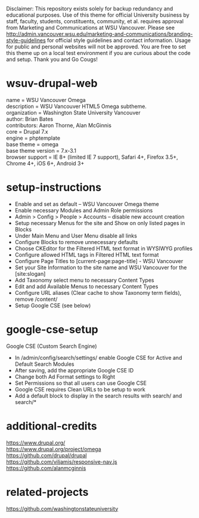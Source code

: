 Disclaimer: This repository exists solely for backup redundancy and educational purposes. Use of this theme for official University business by staff, faculty, students, constituents, community, et al. requires approval from Marketing and Communications at WSU Vancouver. Please see http://admin.vancouver.wsu.edu/marketing-and-communications/branding-style-guidelines for official style guidelines and contact information. Usage for public and personal websites will not be approved. You are free to set this theme up on a local test environment if you are curious about the code and setup. Thank you and Go Cougs!

# wsuv-drupal-web

name = WSU Vancouver Omega  
description = WSU Vancouver HTML5 Omega subtheme.  
organization = Washington State University Vancouver  
author: Brian Bates  
contributors: Aaron Thorne, Alan McGinnis  
core = Drupal 7.x  
engine = phptemplate  
base theme = omega  
base theme version = 7.x-3.1   
browser support = IE 8+ (limited IE 7 support), Safari 4+, Firefox 3.5+, Chrome 4+, iOS 6+, Android 3+

# setup-instructions

* Enable and set as default – WSU Vancouver Omega theme
* Enable necessary Modules and Admin Role permissions
* Admin > Config > People > Accounts – disable new account creation
* Setup necessary Menus for the site and Show on only listed pages in Blocks
* Under Main Menu and User Menu disable all links
* Configure Blocks to remove unnecessary defaults
* Choose CKEditor for the Filtered HTML text format in WYSIWYG profiles
* Configure allowed HTML tags in Filtered HTML text format
* Configure Page Titles to [current-page:page-title] - WSU Vancouver
* Set your Site Information to the site name and WSU Vancouver for the [site:slogan]
* Add Taxonomy select menu to necessary Content Types
* Edit and add Available Menus to necessary Content Types
* Configure URL aliases (Clear cache to show Taxonomy term fields), remove /content/
* Setup Google CSE (see below)

# google-cse-setup

Google CSE (Custom Search Engine)

* In /admin/config/search/settings/ enable Google CSE for Active and Default Search Modules
* After saving, add the appropriate Google CSE ID
* Change both Ad Format settings to Right
* Set Permissions so that all users can use Google CSE
* Google CSE requires Clean URLs to be setup to work
* Add a default block to display in the search results with search/ and search/*

# additional-credits

https://www.drupal.org/  
https://www.drupal.org/project/omega  
https://github.com/drupal/drupal  
https://github.com/viljamis/responsive-nav.js  
https://github.com/alanmcginnis

# related-projects

https://github.com/washingtonstateuniversity

